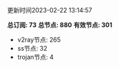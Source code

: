 更新时间2023-02-22 13:14:57

**总订阅: 73**
**总节点: 880**
**有效节点: 301**
- v2ray节点: 265
- ss节点: 32
- trojan节点: 4
